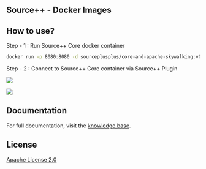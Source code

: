Source++ - Docker Images
---

## How to use?

Step - 1 : Run Source++ Core docker container

```bash
docker run -p 8080:8080 -d sourceplusplus/core-and-apache-skywalking:v0.2.0-alpha
```

Step - 2 : Connect to Source++ Core container via Source++ Plugin

![](https://raw.githubusercontent.com/sourceplusplus/Assistant/v0.2.0-alpha/docs/images/screenshots/2019-05-11%2010-24-01.png)

![](https://raw.githubusercontent.com/sourceplusplus/Assistant/v0.2.0-alpha/docs/images/screenshots/2019-05-11%2010-24-14.png)

## Documentation

For full documentation, visit the [knowledge base](https://sourceplusplus.com/knowledge).

## License

[Apache License 2.0](https://github.com/sourceplusplus/Assistant/blob/master/LICENSE)